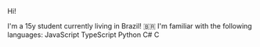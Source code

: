 Hi!

I'm a 15y student currently living in Brazil! 🇧🇷
I'm familiar with the following languages:
JavaScript
TypeScript
Python
C#
C
